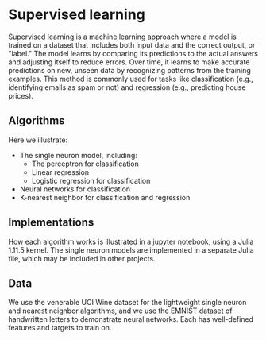 # Supervised learning

Supervised learning is a machine learning approach where a model is trained on a dataset that includes both input data and the correct output, or "label." The model learns by comparing its predictions to the actual answers and adjusting itself to reduce errors. Over time, it learns to make accurate predictions on new, unseen data by recognizing patterns from the training examples. This method is commonly used for tasks like classification (e.g., identifying emails as spam or not) and regression (e.g., predicting house prices).

## Algorithms
Here we illustrate:
- The single neuron model, including:
    - The perceptron for classification
    - Linear regression
    - Logistic regression for classification
- Neural networks for classification
- K-nearest neighbor for classification and regression

## Implementations
How each algorithm works is illustrated in a jupyter notebook, using a Julia 1.11.5 kernel. The single neuron models are implemented in a separate Julia file, which may be included in other projects.

## Data
We use the venerable UCI Wine dataset for the lightweight single neuron and nearest neighbor algorithms, and we use the EMNIST dataset of handwritten letters to demonstrate neural networks. Each has well-defined features and targets to train on.